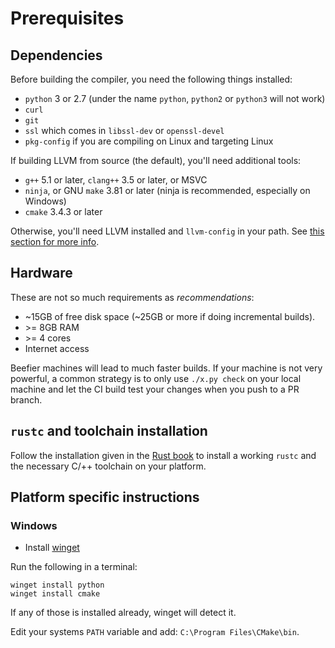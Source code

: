 # Prerequisites

## Dependencies

Before building the compiler, you need the following things installed:

* `python` 3 or 2.7 (under the name `python`, `python2` or `python3` will not work)
* `curl`
* `git`
* `ssl` which comes in `libssl-dev` or `openssl-devel`
* `pkg-config` if you are compiling on Linux and targeting Linux

If building LLVM from source (the default), you'll need additional tools:

* `g++` 5.1 or later, `clang++` 3.5 or later, or MSVC
* `ninja`, or GNU `make` 3.81 or later (ninja is recommended, especially on Windows)
* `cmake` 3.4.3 or later

Otherwise, you'll need LLVM installed and `llvm-config` in your path.
See [this section for more info][sysllvm].

[sysllvm]: ./suggested.md#building-with-system-llvm

## Hardware

These are not so much requirements as _recommendations_:

* ~15GB of free disk space (~25GB or more if doing incremental builds).
* \>= 8GB RAM
* \>= 4 cores
* Internet access

Beefier machines will lead to much faster builds. If your machine is not very
powerful, a common strategy is to only use `./x.py check` on your local machine
and let the CI build test your changes when you push to a PR branch.

## `rustc` and toolchain installation

Follow the installation given in the [Rust book][install] to install a working
`rustc` and the necessary C/++ toolchain on your platform.

[install]: https://doc.rust-lang.org/book/ch01-01-installation.html

## Platform specific instructions

### Windows

* Install [winget](https://github.com/microsoft/winget-cli)

Run the following in a terminal:

```
winget install python
winget install cmake
```

If any of those is installed already, winget will detect it.

Edit your systems `PATH` variable and add: `C:\Program Files\CMake\bin`.
